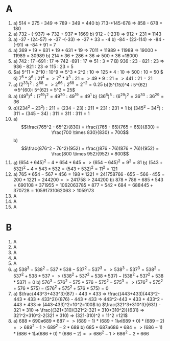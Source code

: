 # A
1. a) 514 + 275 - 349 => 789 - 349 = 440    b) 713-+145-678 => 858 - 678 = 180
2. a) 732 - (-937) => 732 + 937 = 1669 b) 912 - (-231) => 912 + 231 = 1143
3. a) -37 - (24-57) => -37 -(-33) => -37 + 33 = -4 b) -84 - (23-114) => -84 - (-91) => -84 + 91 = 7
4. a) 369 * 19 + 631 * 19 + 631 * 19 => 7011 + 11989 + 11989 => 19000 + 11989 = 30989 b) 214 * 36 + 286 * 36 => 500 * 36 =18000
5. a) 742 : 17 -691 : 17 => 742 -691 : 17 => 51 : 3 = 7 B) 936 : 23 - 821 : 23 => 936 - 821 : 23 => 115 : 23 = 5
6. $a) 5^11 * 2^10 : 10^9 => 5^3 * 2^2 : 10 => 125 * 4 : 10 => 500 : 10 = 50 $ б) $7^5 * 3^6 : 21^4 => 7^2 * 3^3 : 21 => 49 * 9 : 21 => 441 : 21 = 21$
7. а) $(2^{33})^2 : 2^{68} => 2^{66} : 2^{68} = 2^{-2}=0.25$ b)(5^{15})^4 : 5^{62} =>5^{60}: 5^{62} = 5^2 = 25$
8. a) $(49^5)^4 :(7^{19})^2 = 49^{20} : 49^{19} = 49^1$ b) $(36^6)^5:(6^{29})^2 = 36^{30}:36^{29}=36$
9. $a) (234^2-23^2) : 211 = (234-23):211 = 231:231 = 1$ b) $(345^2-34^2):311 =(345-34):311 = 311:311= 1$
10. a) $$\frac{765^2 - 65^2}{830} = \frac{(765 - 65)(765 + 65)}{830} = \frac{700 \times 830}{830} = 700$$ b) $$\frac{876^2 - 76^2}{952} = \frac{(876 - 76)(876 + 76)}{952} = \frac{800 \times 952}{952} = 800$$
11. a) $(654+645)^2-4 * 654 * 645 => (654−645)^2=9^2=81$ b) $(543+532)^2-4 * 543 * 532 =(543+532)^2=11^2=121$
12. a) $765 * 654-567 * 456=198 * 1221=241758 766⋅655−566⋅455=200 * 1221=244200=> 241758>244200$ b) $878 * 786+685 * 543=690108+371955=1062063 785 * 877+542 * 684=688445+370728=1059173 1062063>1059173$
13. А
14. А
15. А
# B
1. A
2. A
3. A
4. A
5. A
6. a) $538^3-538^2-537 * 538-537^2-537^3 => 538^3-537^3=538^2+537^2+538 * 537 => (538^2+537^2+538 * 537)-(538^2+537^2+538 * 537) = 0$ b) $576^3-576^2-575 * 576-575^2-575^3 => (576^2+575^2 + 576 * 575)- (576^2+575^2 + 576 * 575) = 0$
7. a) $\frac{443^3+433^3}{87} - 443 * 433 => \frac{(443+433)(443^2-443 * 433 + 433^2)}{876} - 443 * 433 => 443^2-443 * 433 + 433^2 - 443 * 433 => (443-433)^2=10^2=100$ b) $\frac{321^3+310^3}{631} - 321 * 310 => \frac{(321+310)(321^2-321 * 310+310^2)}{631} => 321^2+310^2-2(321 * 310) => (321-310)^2 = 11^2 =121$
8. а) $688 * 690 и 689 * 687=> (689 -1) * (689+1) и (689+0) * (689-2)=>689^2-1>689^2-2*689$ b) $685 * 687 и 686 * 684=> (686-1) * (686+1) и (686+0) * (686-2) => 686^2-1 > 686^2-2 * 666$
